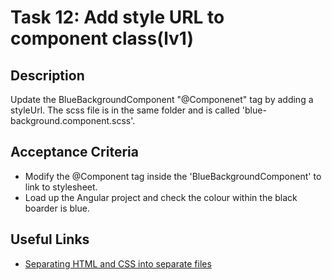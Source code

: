 # Task 12: Add style URL to component class(lv1)

## Description
Update the BlueBackgroundComponent "@Componenet" tag by adding a styleUrl. The scss file is in the same folder and is called
'blue-background.component.scss'.

## Acceptance Criteria
- Modify the @Component tag inside the 'BlueBackgroundComponent' to link to stylesheet.
- Load up the Angular project and check the colour within the black boarder is blue.

## Useful Links
- [Separating HTML and CSS into separate files](https://angular.dev/essentials/components#separating-html-and-css-into-separate-files)

